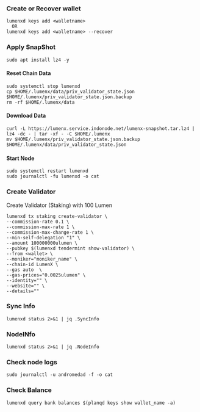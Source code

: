 ### Create or Recover wallet
```
lumenxd keys add <walletname>
  OR
lumenxd keys add <walletname> --recover
```

### Apply SnapShot
```
sudo apt install lz4 -y
```
#### Reset Chain Data
```
sudo systemctl stop lumenxd
cp $HOME/.lumenx/data/priv_validator_state.json $HOME/.lumenx/priv_validator_state.json.backup
rm -rf $HOME/.lumenx/data
```
#### Download Data
```
curl -L https://lumenx.service.indonode.net/lumenx-snapshot.tar.lz4 | lz4 -dc - | tar -xf - -C $HOME/.lumenx
mv $HOME/.lumenx/priv_validator_state.json.backup $HOME/.lumenx/data/priv_validator_state.json
```
#### Start Node
```
sudo systemctl restart lumenxd
sudo journalctl -fu lumenxd -o cat
```
### Create Validator
Create Validator (Staking) with 100 Lumen
```
lumenxd tx staking create-validator \
--commission-rate 0.1 \
--commission-max-rate 1 \
--commission-max-change-rate 1 \
--min-self-delegation "1" \
--amount 100000000ulumen \
--pubkey $(lumenxd tendermint show-validator) \
--from <wallet> \
--moniker="moniker_name" \
--chain-id LumenX \
--gas auto  \
--gas-prices="0.0025ulumen" \
--identity="" \
--website="" \
--details=""
```  
### Sync Info
```
lumenxd status 2>&1 | jq .SyncInfo
```
### NodeINfo
```
lumenxd status 2>&1 | jq .NodeInfo
```
### Check node logs
```
sudo journalctl -u andromedad -f -o cat
```
### Check Balance
```
lumenxd query bank balances $(planqd keys show wallet_name -a)
```

